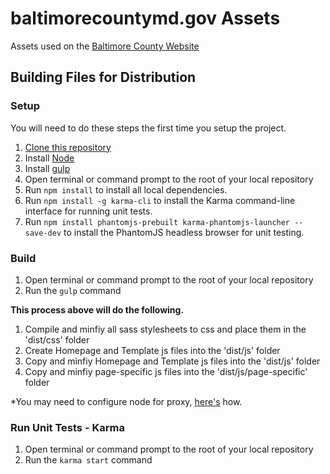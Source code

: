 # baltimorecountymd.gov Assets
Assets used on the [Baltimore County Website](https://www.baltimorecountymd.gov/index.html)

## Building Files for Distribution

### Setup
You will need to do these steps the first time you setup the project.

1. [Clone this repository](https://help.github.com/articles/working-with-repositories/)
2. Install [Node](https://nodejs.org/download/)
3. Install [gulp](https://github.com/gulpjs/gulp/blob/master/docs/getting-started.md)
4. Open terminal or command prompt to the root of your local repository
5. Run ``npm install`` to install all local dependencies.
6. Run ``npm install -g karma-cli`` to install the Karma command-line interface for running unit tests.
7. Run ``npm install phantomjs-prebuilt karma-phantomjs-launcher --save-dev`` to install the PhantomJS headless browser for unit testing.

### Build
1. Open terminal or command prompt to the root of your local repository
2. Run the ``gulp`` command

**This process above will do the following.**

1. Compile and minfiy all sass stylesheets to css and place them in the 'dist/css' folder
2. Create Homepage and Template js files into the 'dist/js' folder
3. Copy and minfiy Homepage and Template js files into the 'dist/js' folder
4. Copy and minfiy page-specific js files into the 'dist/js/page-specific' folder

*You may need to configure node for proxy, [here's](http://jjasonclark.com/how-to-setup-node-behind-web-proxy/) how.

### Run Unit Tests - Karma

1. Open terminal or command prompt to the root of your local repository
2. Run the ``karma start`` command
